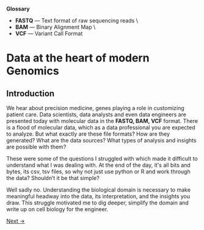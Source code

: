 <div class="sticky-glossary">

**Glossary**
- **FASTQ** — Text format of raw sequencing reads \
- **BAM** — Binary Alignment Map \
- **VCF** — Variant Call Format

</div>

# Data at the heart of modern Genomics
## Introduction
We hear about precision medicine, genes playing a role in customizing patient care. Data scientists, data analysts and even data engineers are presented today with molecular data in the **FASTQ, BAM, VCF** format. There is a flood of molecular data, which as a data professional you are expected to analyze. But what exactly are these file formats? How are they generated? What are the data sources? What types of analysis and insights are possible with them? 

These were some of the questions I struggled with which made it difficult to understand what I was dealing with. At the end of the day, it's all bits and bytes, its csv, tsv files, so why not just use python or R and work through the data? Shouldn’t it be that simple? 

Well sadly no. Understanding the biological domain is necessary to make meaningful headway into the data, its interpretation, and the insights you draw. This struggle motivated me to dig deeper, simplify the domain and write up on cell biology for the engineer.

[Next →](patient-to-data.md)